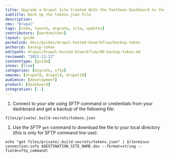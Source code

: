 ```yaml
---
title: Upgrade a Drupal Site Created With the Pantheon Dashboard to the Latest Version of Drupal + Build Tools
subtitle: Back Up the tokens.json File
description: 
cms: "Drupal"
tags: [code, launch, migrate, site, updates]
contributors: [wordsmither]
layout: guide
permalink: docs/guides/drupal-hosted-btworkflow/backup-token
anchorid: backup-token
editpath: drupal/drupal-hosted-btworkflow/09-backup-token.md
reviewed: "2021-12-12"
contenttype: [guide]
innav: [true]
categories: [migrate, sftp]
newcms: [drupal8, drupal9, drupal10]
audience: [development]
product: [dashboard]
integration: [--]
---
```


1. Connect to your site using SFTP command or credentials from your dashboard and get a backup of the following file:

  ```bash{promptUser: user}
  files/private/.build-secrets/tokens.json
  ```

1. Use the SFTP `get` command to download the file to your local directory (this is only for SFTP command line use):

  ```bash{promptUser: user}
  echo "get files/private/.build-secrets/tokens.json" | $(terminus connection:info $DESTINATION_SITE_NAME.dev --format=string --field=sftp_command)
  ```
